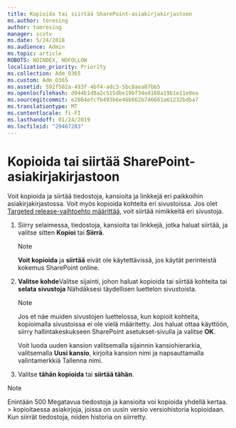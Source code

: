 ```yaml
---
title: Kopioida tai siirtää SharePoint-asiakirjakirjastoon
ms.author: toresing
author: tomresing
manager: scotv
ms.date: 5/24/2018
ms.audience: Admin
ms.topic: article
ROBOTS: NOINDEX, NOFOLLOW
localization_priority: Priority
ms.collection: Adm_O365
ms.custom: Adm_O365
ms.assetid: 592f502a-493f-4bf4-adc3-5bc8aea87bb5
ms.openlocfilehash: d944b1d8a2c515dbe19bf34ed168a19b1e11e9ea
ms.sourcegitcommit: e2864efcfb493b6e46b662b746661a61232bdba7
ms.translationtype: MT
ms.contentlocale: fi-FI
ms.lasthandoff: 01/24/2019
ms.locfileid: "29467283"
---
```

# <a name="copy-or-move-items-in-a-sharepoint-document-library"></a>Kopioida tai siirtää SharePoint-asiakirjakirjastoon

Voit kopioida ja siirtää tiedostoja, kansioita ja linkkejä eri paikkoihin asiakirjakirjastossa. Voit myös kopioida kohteita eri sivustoissa. Jos olet [Targeted release-vaihtoehto määrittää](https://go.microsoft.com/fwlink/?linkid=622980), voit siirtää nimikkeitä eri sivustoja.
  
1. Siirry selaimessa, tiedostoja, kansioita tai linkkejä, jotka haluat siirtää, ja valitse sitten **Kopioi** tai **Siirrä**.
    
    > [!NOTE]
    > **Voit kopioida** ja **siirtää** eivät ole käytettävissä, jos käytät perinteistä kokemus SharePoint online. 
  
2. **Valitse kohde**Valitse sijainti, johon haluat kopioida tai siirtää kohteita tai **selata sivustoja** Nähdäksesi täydellisen luettelon sivustoista. 
    
    > [!NOTE]
    > Jos et näe muiden sivustojen luettelossa, kun kopioit kohteita, kopioimalla sivustoissa ei ole vielä määritetty. Jos haluat ottaa käyttöön, siirry hallintakeskukseen SharePoint asetukset-sivulla ja valitse **OK**. 
  
    Voit luoda uuden kansion valitsemalla sijainnin kansiohierarkia, valitsemalla **Uusi kansio**, kirjoita kansion nimi ja napsauttamalla valintamerkkiä Tallenna nimi.
    
3. Valitse **tähän kopioida** tai **siirtää tähän**.
    
> [!NOTE]
>  Enintään 500 Megatavua tiedostoja ja kansioita voi kopioida yhdellä kertaa. > kopioitaessa asiakirjoja, joissa on uusin versio versiohistoria kopioidaan. Kun siirrät tiedostoja, niiden historia on siirretty. 
  

